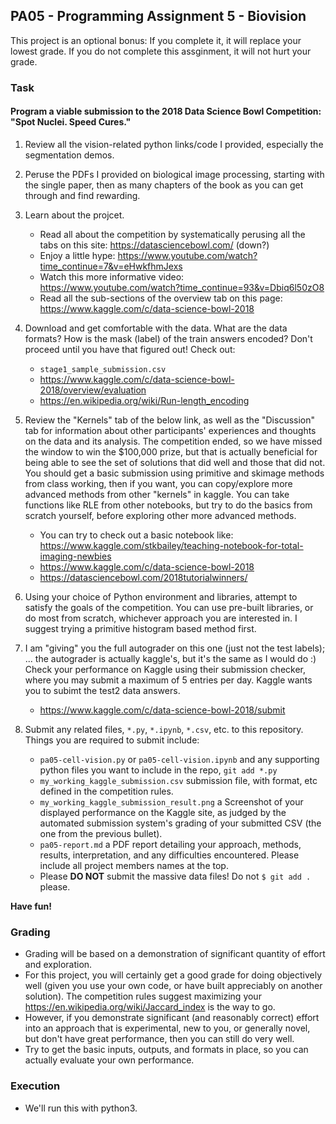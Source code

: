 ## PA05 - Programming Assignment 5 - Biovision
This project is an optional bonus:
If you complete it, it will replace your lowest grade.
If you do not complete this assginment, it will not hurt your grade.

### Task

#### Program a viable submission to the 2018 Data Science Bowl Competition: "Spot Nuclei. Speed Cures." 

1. Review all the vision-related python links/code I provided, especially the segmentation demos.

2. Peruse the PDFs I provided on biological image processing, starting with the single paper, then as many chapters of the book as you can get through and find rewarding.

3. Learn about the projcet.
    * Read all about the competition by systematically perusing all the tabs on this site:
    https://datasciencebowl.com/ (down?)
    * Enjoy a little hype:
    https://www.youtube.com/watch?time_continue=7&v=eHwkfhmJexs
    * Watch this more informative video:
    https://www.youtube.com/watch?time_continue=93&v=Dbiq6l50zO8
    * Read all the sub-sections of the overview tab on this page:
    https://www.kaggle.com/c/data-science-bowl-2018

4. Download and get comfortable with the data. 
What are the data formats?
How is the mask (label) of the train answers encoded?
Don't proceed until you have that figured out!
Check out:
    * `stage1_sample_submission.csv`
    * https://www.kaggle.com/c/data-science-bowl-2018/overview/evaluation
    * https://en.wikipedia.org/wiki/Run-length_encoding

5. Review the "Kernels" tab of the below link, as well as the "Discussion" tab for information about other participants' experiences and thoughts on the data and its analysis. 
The competition ended, so we have missed the window to win the $100,000 prize, but that is actually beneficial for being able to see the set of solutions that did well and those that did not. 
You should get a basic submission using primitive and skimage methods from class working, then if you want, you can copy/explore more advanced methods from other "kernels" in kaggle.
You can take functions like RLE from other notebooks, but try to do the basics from scratch yourself, before exploring other more advanced methods.
    * You can try to check out a basic notebook like: https://www.kaggle.com/stkbailey/teaching-notebook-for-total-imaging-newbies
    * https://www.kaggle.com/c/data-science-bowl-2018
    * https://datasciencebowl.com/2018tutorialwinners/

6. Using your choice of Python environment and libraries, attempt to satisfy the goals of the competition. 
You can use pre-built libraries, or do most from scratch, whichever approach you are interested in.
I suggest trying a primitive histogram based method first.

7. I am "giving" you the full autograder on this one (just not the test labels); 
... the autograder is actually kaggle's, but it's the same as I would do :)
Check your performance on Kaggle using their submission checker, where you may submit a maximum of 5 entries per day.
Kaggle wants you to subimt the test2 data answers. 
    * https://www.kaggle.com/c/data-science-bowl-2018/submit 

8. Submit any related files, `*.py`, `*.ipynb`, `*.csv`, etc. to this repository.
Things you are required to submit include:
    * `pa05-cell-vision.py` or `pa05-cell-vision.ipynb` and any supporting python files you want to include in the repo, `git add *.py`
    * `my_working_kaggle_submission.csv` submission file, with format, etc defined in the competition rules.
    * `my_working_kaggle_submission_result.png` a Screenshot of your displayed performance on the Kaggle site, as judged by the automated submission system's grading of your submitted CSV (the one from the previous bullet).
    * `pa05-report.md` a PDF report detailing your approach, methods, results, interpretation, and any difficulties encountered. Please include all project members names at the top.
    * Please **DO NOT** submit the massive data files! Do not `$ git add .` please.

**Have fun!**

### Grading
* Grading will be based on a demonstration of significant quantity of effort and exploration.
* For this project, you will certainly get a good grade for doing objectively well (given you use your own code, or have built appreciably on another solution).
The competition rules suggest maximizing your https://en.wikipedia.org/wiki/Jaccard_index is the way to go.
* However, if you demonstrate significant (and reasonably correct) effort into an approach that is experimental, new to you, or generally novel, but don't have great performance, then you can still do very well.  
* Try to get the basic inputs, outputs, and formats in place, so you can actually evaluate your own performance.

### Execution
* We'll run this with python3.